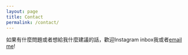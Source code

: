 ```yaml
---
layout: page
title: Contact
permalink: /contact/
---
```


如果有什麼問題或者想給我什麼建議的話，歡迎Instagram inbox我或者[email me](mailto:{{site.email}})!

